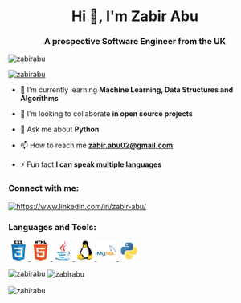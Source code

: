 <h1 align="center">Hi 👋, I'm Zabir Abu</h1>
<h3 align="center">A prospective Software Engineer from the UK</h3>

<p align="left"> <img src="https://komarev.com/ghpvc/?username=zabirabu&label=Profile%20views&color=0e75b6&style=flat" alt="zabirabu" /> </p>

<p align="left"> <a href="https://github.com/ryo-ma/github-profile-trophy"><img src="https://github-profile-trophy.vercel.app/?username=zabirabu" alt="zabirabu" /></a> </p>

- 🌱 I’m currently learning **Machine Learning, Data Structures and Algorithms**

- 👯 I’m looking to collaborate **in open source projects**

- 💬 Ask me about **Python**

- 📫 How to reach me **zabir.abu02@gmail.com**

- ⚡ Fun fact **I can speak multiple languages**

<h3 align="left">Connect with me:</h3>
<p align="left">
<a href="https://www.linkedin.com/in/zabir-abu/" target="blank"><img align="center" src="https://raw.githubusercontent.com/rahuldkjain/github-profile-readme-generator/master/src/images/icons/Social/linked-in-alt.svg" alt="https://www.linkedin.com/in/zabir-abu/" height="30" width="40" /></a>
</p>

<h3 align="left">Languages and Tools:</h3>
<p align="left"> <a href="https://www.w3schools.com/css/" target="_blank" rel="noreferrer"> <img src="https://raw.githubusercontent.com/devicons/devicon/master/icons/css3/css3-original-wordmark.svg" alt="css3" width="40" height="40"/> </a> <a href="https://www.w3.org/html/" target="_blank" rel="noreferrer"> <img src="https://raw.githubusercontent.com/devicons/devicon/master/icons/html5/html5-original-wordmark.svg" alt="html5" width="40" height="40"/> </a> <a href="https://www.java.com" target="_blank" rel="noreferrer"> <img src="https://raw.githubusercontent.com/devicons/devicon/master/icons/java/java-original.svg" alt="java" width="40" height="40"/> </a> <a href="https://www.linux.org/" target="_blank" rel="noreferrer"> <img src="https://raw.githubusercontent.com/devicons/devicon/master/icons/linux/linux-original.svg" alt="linux" width="40" height="40"/> </a> <a href="https://www.mysql.com/" target="_blank" rel="noreferrer"> <img src="https://raw.githubusercontent.com/devicons/devicon/master/icons/mysql/mysql-original-wordmark.svg" alt="mysql" width="40" height="40"/> </a> <a href="https://www.python.org" target="_blank" rel="noreferrer"> <img src="https://raw.githubusercontent.com/devicons/devicon/master/icons/python/python-original.svg" alt="python" width="40" height="40"/> </a> </p>

<p><img align="left" src="https://github-readme-stats.vercel.app/api/top-langs?username=zabirabu&show_icons=true&locale=en&layout=compact" alt="zabirabu" /></p>

<p>&nbsp;<img align="center" src="https://github-readme-stats.vercel.app/api?username=zabirabu&show_icons=true&locale=en" alt="zabirabu" /></p>

<p><img align="center" src="https://github-readme-streak-stats.herokuapp.com/?user=zabirabu&" alt="zabirabu" /></p>
